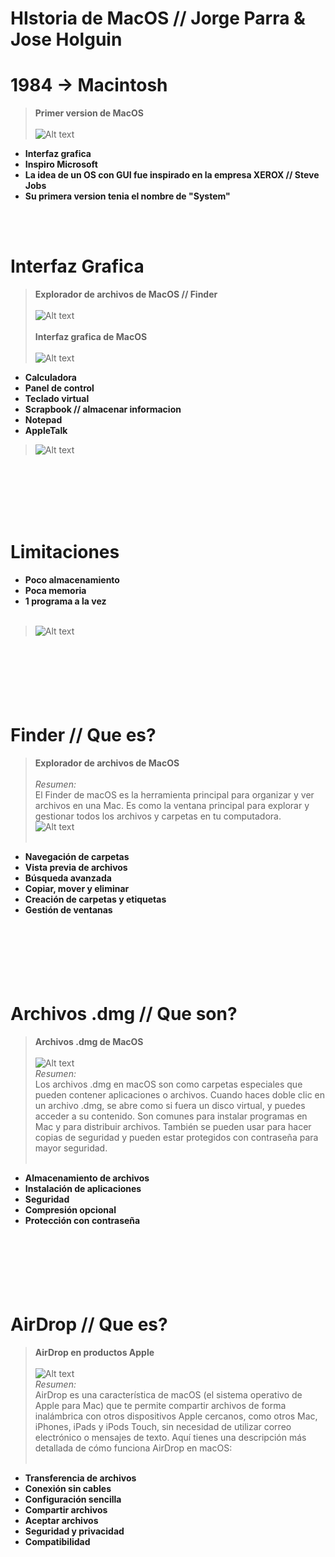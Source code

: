 # **HIstoria de MacOS // Jorge Parra & Jose Holguin**

# 1984 -> Macintosh
> **Primer version de MacOS**<br><br>
>![Alt text](imgMacOs/macintosh.png "a title")
- **Interfaz grafica**<br>
- **Inspiro Microsoft**<br>
- **La idea de un OS con GUI fue inspirado en la empresa XEROX // Steve Jobs**<br>
- **Su primera version tenia el nombre de "System"**<br>

<br><br>

# Interfaz Grafica
> **Explorador de archivos de MacOS // Finder**<br><br>
>![Alt text](imgMacOs/finderSystem.png "a title")
> <br><br>**Interfaz grafica de MacOS**<br><br>
>![Alt text](imgMacOs/osGui.png "a title")

- **Calculadora**<br>
- **Panel de control**<br>
- **Teclado virtual**<br>
- **Scrapbook // almacenar informacion**<br>
- **Notepad**<br>
- **AppleTalk**<br>
>![Alt text](imgMacOs/appleTalk.png "a title")<br>
<br>

# <br><br>Limitaciones
- **Poco almacenamiento**<br>
- **Poca memoria**<br>
- **1 programa a la vez**<br><br>
>![Alt text](imgMacOs/disk.png "a title")<br>


# <br><br><br>Finder // Que es?<br>
> **Explorador de archivos de MacOS**<br><br>
> *Resumen:*<br>
> El Finder de macOS es la herramienta principal para organizar y ver archivos en una Mac. Es como la ventana principal para explorar y gestionar todos los archivos y carpetas en tu computadora.<br>
>![Alt text](imgMacOs/finderPic.png "a title")<br><br>
- **Navegación de carpetas**
- **Vista previa de archivos**
- **Búsqueda avanzada**
- **Copiar, mover y eliminar**
- **Creación de carpetas y etiquetas**
- **Gestión de ventanas**

# <br><br><br>Archivos .dmg // Que son?<br>
> **Archivos .dmg de MacOS**<br><br>
>![Alt text](imgMacOs/dmgFile.png "a title")<br>
> *Resumen:*<br>
> Los archivos .dmg en macOS son como carpetas especiales que pueden contener aplicaciones o archivos. Cuando haces doble clic en un archivo .dmg, se abre como si fuera un disco virtual, y puedes acceder a su contenido. Son comunes para instalar programas en Mac y para distribuir archivos. También se pueden usar para hacer copias de seguridad y pueden estar protegidos con contraseña para mayor seguridad.
<br><br>
- **Almacenamiento de archivos**
- **Instalación de aplicaciones**
- **Seguridad**
- **Compresión opcional**
- **Protección con contraseña**



# <br><br><br>AirDrop // Que es?<br>
> **AirDrop en productos Apple**<br><br>
>![Alt text](imgMacOs/airDrop.png "a title")<br>
> *Resumen:*<br>
> AirDrop es una característica de macOS (el sistema operativo de Apple para Mac) que te permite compartir archivos de forma inalámbrica con otros dispositivos Apple cercanos, como otros Mac, iPhones, iPads y iPods Touch, sin necesidad de utilizar correo electrónico o mensajes de texto. Aquí tienes una descripción más detallada de cómo funciona AirDrop en macOS:
<br><br>
- **Transferencia de archivos**
- **Conexión sin cables**
- **Configuración sencilla**
- **Compartir archivos**
- **Aceptar archivos**
- **Seguridad y privacidad**
- **Compatibilidad**
